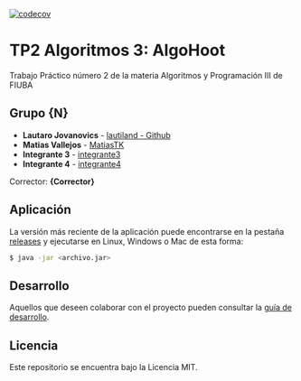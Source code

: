 [![codecov](https://codecov.io/github/lautiland/TP2-ALGO3-ALGOHOOT/graph/badge.svg?token=0CU3I0Z2XW)](https://codecov.io/github/lautiland/TP2-ALGO3-ALGOHOOT)

# TP2 Algoritmos 3: AlgoHoot 

Trabajo Práctico número 2 de la materia Algoritmos y Programación III de FIUBA

## Grupo {N}

* **Lautaro Jovanovics** - [lautiland - Github](https://github.com/lautiland)
* **Matias Vallejos** - [MatiasTK](https://github.com/MatiasTK)
* **Integrante 3** - [integrante3](https://github.com/integrante3)
* **Integrante 4** - [integrante4](https://github.com/integrante4)

Corrector: **{Corrector}**

## Aplicación

La versión más reciente de la aplicación puede encontrarse en la pestaña [releases](https://github.com/fiuba/algo3_proyecto_base_tp2/releases/latest) y ejecutarse en Linux, Windows o Mac de esta forma:

```bash
$ java -jar <archivo.jar>
```

## Desarrollo

Aquellos que deseen colaborar con el proyecto pueden consultar la [guía de desarrollo](./docs/Desarrollo.md).

## Licencia

Este repositorio se encuentra bajo la Licencia MIT.
